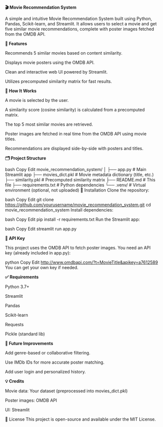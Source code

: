 **🎬 Movie Recommendation System**

A simple and intuitive Movie Recommendation System built using Python, Pandas, Scikit-learn, and Streamlit. It allows users to select a movie and get five similar movie recommendations, complete with poster images fetched from the OMDB API.

**🚀 Features**

Recommends 5 similar movies based on content similarity.

Displays movie posters using the OMDB API.

Clean and interactive web UI powered by Streamlit.

Utilizes precomputed similarity matrix for fast results.

**🧠 How It Works**

A movie is selected by the user.

A similarity score (cosine similarity) is calculated from a precomputed matrix.

The top 5 most similar movies are retrieved.

Poster images are fetched in real time from the OMDB API using movie titles.

Recommendations are displayed side-by-side with posters and titles.

**🗂 Project Structure**

bash
Copy
Edit
movie_recommendation_system/
│
├── app.py                 # Main Streamlit app
├── movies_dict.pkl        # Movie metadata dictionary (title, etc.)
├── similarity.pkl         # Precomputed similarity matrix
├── README.md              # This file
├── requirements.txt       # Python dependencies
└── .venv/                 # Virtual environment (optional, not uploaded)
🔧 Installation
Clone the repository:

bash
Copy
Edit
git clone https://github.com/yourusername/movie_recommendation_system.git
cd movie_recommendation_system
Install dependencies:

bash
Copy
Edit
pip install -r requirements.txt
Run the Streamlit app:

bash
Copy
Edit
streamlit run app.py

**🔑 API Key**

This project uses the OMDB API to fetch poster images.
You need an API key (already included in app.py):

python
Copy
Edit
http://www.omdbapi.com/?t=MovieTitle&apikey=a7612589
You can get your own key if needed.

**✅ Requirements**

Python 3.7+

Streamlit

Pandas

Scikit-learn

Requests

Pickle (standard lib)


**📌 Future Improvements**

Add genre-based or collaborative filtering.

Use IMDb IDs for more accurate poster matching.

Add user login and personalized history.

**💡 Credits**

Movie data: Your dataset (preprocessed into movies_dict.pkl)

Poster images: OMDB API

UI: Streamlit

📜 License
This project is open-source and available under the MIT License.

